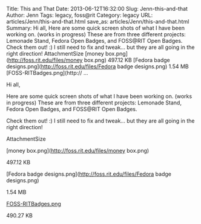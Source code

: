 Title: This and That
Date: 2013-06-12T16:32:00
Slug: Jenn-this-and-that
Author: Jenn
Tags: legacy, foss@rit
Category: legacy
URL: articles/Jenn/this-and-that.html
save_as: articles/Jenn/this-and-that.html
Summary: Hi all,  Here are some quick screen shots of what I have been working on. (works in progress) These are from three different projects: Lemonade Stand, Fedora Open Badges, and FOSS@RIT Open Badges.  Check them out! :) I still need to fix and tweak... but they are all going in the right direction!  AttachmentSize  [money box.png](http://foss.rit.edu/files/money box.png)  497.12 KB  [Fedora badge designs.png](http://foss.rit.edu/files/Fedora badge designs.png)  1.54 MB  [FOSS-RITBadges.png](http:// ... 

Hi all,

Here are some quick screen shots of what I have been working on. (works in
progress) These are from three different projects: Lemonade Stand, Fedora Open
Badges, and FOSS@RIT Open Badges.

Check them out! :) I still need to fix and tweak... but they are all going in
the right direction!

AttachmentSize

[money box.png](http://foss.rit.edu/files/money box.png)

497.12 KB

[Fedora badge designs.png](http://foss.rit.edu/files/Fedora badge designs.png)

1.54 MB

[FOSS-RITBadges.png](http://foss.rit.edu/files/FOSS-RITBadges.png)

490.27 KB

